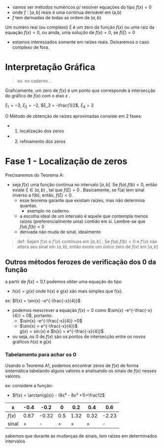 - vamos ver métodos numéricos p/ resolver equações do tipo
$f(x) = 0$ 
- onde $f:[a,b]$ reais é uma continua derivável em (a,b)
- $f$ tem derivadas de todas as ordem de $(a,b)$

 Um numero real (ou complexo) $\xi$ é um zero da função $f(x)$ ou uma raiz da equação $f(x) = 0$, ou ainda, uma *solução* de $f(x) = 0$, se $f(\xi) = 0$ 
- estamos interessados somente em raízes reais. Deixaremos o caso complexo de fora.

# Interpretação Gráfica
> ex. no caderno...

Graficamente, um zero de $f(x)$ é um ponto que corresponde à intersecção do gráfico de $f(x)$ com o eixo $x$ .

$\xi_1 = -3$, $ξ_2 = -2$, $ξ_3 = -\frac{1}2$, $ξ_4 = 2$    

O Método de obtenção de raízes aproximadas consiste em 2 fases:
- 1) localização dos zeros
- 2) refinamento dos zeros

# Fase 1 - Localização de zeros
Precisaremos do Teorema A:
- seja $f(x)$ uma função contínua no intervalo $[ a, b]$. Se $f(a) . f(b) \lt 0$, então existe $\xi \in (a,b)$  , tal que $f(\xi) =0$ . Basicamente, se f(a) tem sinal inverso a f(b), então, $f(\xi) <0$.
	- esse teorema garante que existam raízes, mas não determina quantas.
		- exemplo no caderno
	- a escolha ideal de um intervalo é aquele que contempla menos raízes (preferencialmente uma) contido em si. Lembre-se que $f(a) . f(b) \lt 0$  
	- derivada não muda de sinal, idealmente

> def: Sejam $f(x)$ e $f'(x)$ contínuos em $[a,b]$ ; Se $f(a) . f(b) \lt 0$  e $f'(x)$ não altera seu sinal em $(a,b)$, então existe um único zero de $f(x)$ em $[a,b]$

## Outros métodos ferozes de verificação dos 0 da função
a partir de $f(x) = 0$,1 podemos obter uma equação do tipo 
- $h(x) = g(x)$
onde h(x) e g(x) são mais simples que f(x).

ex: $f(x) = \sin(x) -e^{-\frac{-x}{4}}$   
- podemos reescrever a equação $f(x) = 0$ como $\sin(x) -e^{-\frac{-x}{4}} = 0$, portanto: 
	- $\sin(x) -e^{-\frac{-x}{4}} =0$    
	- $\sin(x) = e^{-\frac{-x}{4}}$    
	$g(x)	 = \sin(x)$ e $h(x) = e^{-\frac{-x}{4}}$
- ou seja, os 0 de $f(x)$ são os pontos de intersecção entre os novos gráficos  $h(x)$ e $g(x)$

### Tabelamento para achar os 0
Usando o Teorema A1, podemos encontrar zeros de $f(x)$ de forma sistemática tabelando alguns valores e analisando  os sinais de $f(x)$ nesses valores.

ex:  considere a função:
- $f(x) = \arctan{g(x)} - (8x⁴ - 8x² +1)+\frac12$  

| x      | -0.4 | -0.2  | 0   | 0.2  | 0.4  | 0.6   |
| ------ | ---- | ----- | --- | ---- | ---- | ----- |
| $f(x)$ | 0.67 | -0.32 | 0.5 | 1.32 | 0.32 | -2.23 |
| sinal  | +    | -     | +   | +    | +    | -     |
sabemos que durante as mudanças de sinais, tem raízes em determinados intervalos